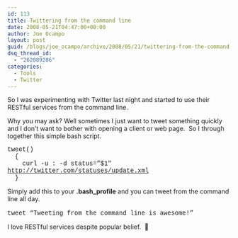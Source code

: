 ```yaml
---
id: 113
title: Twittering from the command line
date: 2008-05-21T04:47:00+00:00
author: Joe Ocampo
layout: post
guid: /blogs/joe_ocampo/archive/2008/05/21/twittering-from-the-command-line.aspx
dsq_thread_id:
  - "262089286"
categories:
  - Tools
  - Twitter
---
```

So I was experimenting with Twitter last night and started to use their RESTful services from the command line.&nbsp; 

Why you may ask? Well sometimes I just want to tweet something quickly and I don&#8217;t want to bother with opening a client or web page.&nbsp; So I through together this simple bash script.

<font face="courier new,courier">tweet()<br />&nbsp; {<br />&nbsp;&nbsp;&nbsp; curl -u <username>:<password> -d status=&#8221;$1&#8243; http://twitter.com/statuses/update.xml<br />&nbsp; } </font>

Simply add this to your **.bash_profile** and you can tweet from the command line all day.

<font face="courier new,courier">tweet &#8220;Tweeting from the command line is awesome!&#8221;</font>&nbsp;

I love RESTful services despite popular belief.&nbsp; 🙂&nbsp;
